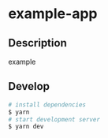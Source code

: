 # example-app

## Description

example

## Develop

```bash
# install dependencies
$ yarn
# start development server
$ yarn dev
```